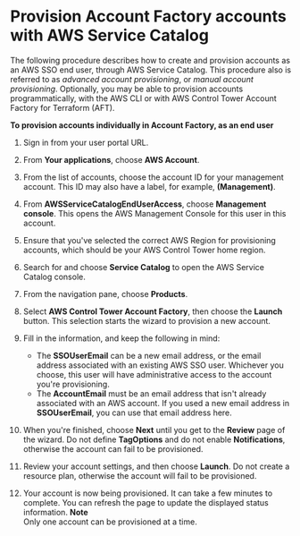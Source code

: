 # Provision Account Factory accounts with AWS Service Catalog<a name="provision-as-end-user"></a>

The following procedure describes how to create and provision accounts as an AWS SSO end user, through AWS Service Catalog\. This procedure also is referred to as *advanced account provisioning*, or *manual account provisioning*\. Optionally, you may be able to provision accounts programmatically, with the AWS CLI or with AWS Control Tower Account Factory for Terraform \(AFT\)\.

**To provision accounts individually in Account Factory, as an end user**

1. Sign in from your user portal URL\.

1. From **Your applications**, choose **AWS Account**\.

1. From the list of accounts, choose the account ID for your management account\. This ID may also have a label, for example, **\(Management\)**\. 

1. From **AWSServiceCatalogEndUserAccess**, choose **Management console**\. This opens the AWS Management Console for this user in this account\.

1. Ensure that you've selected the correct AWS Region for provisioning accounts, which should be your AWS Control Tower home region\.

1. Search for and choose **Service Catalog** to open the AWS Service Catalog console\.

1. From the navigation pane, choose **Products**\.

1. Select **AWS Control Tower Account Factory**, then choose the **Launch** button\. This selection starts the wizard to provision a new account\.

1. Fill in the information, and keep the following in mind:
   + The **SSOUserEmail** can be a new email address, or the email address associated with an existing AWS SSO user\. Whichever you choose, this user will have administrative access to the account you're provisioning\.
   + The **AccountEmail** must be an email address that isn't already associated with an AWS account\. If you used a new email address in **SSOUserEmail**, you can use that email address here\.

1. When you're finished, choose **Next** until you get to the **Review** page of the wizard\. Do not define **TagOptions** and do not enable **Notifications**, otherwise the account can fail to be provisioned\.

1. Review your account settings, and then choose **Launch**\. Do not create a resource plan, otherwise the account will fail to be provisioned\.

1. Your account is now being provisioned\. It can take a few minutes to complete\. You can refresh the page to update the displayed status information\.
**Note**  
Only one account can be provisioned at a time\.
